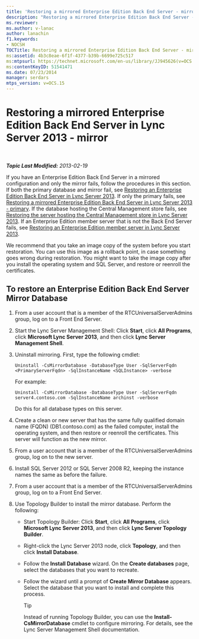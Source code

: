 ```yaml
---
title: 'Restoring a mirrored Enterprise Edition Back End Server - mirror'
description: "Restoring a mirrored Enterprise Edition Back End Server - mirror."
ms.reviewer: 
ms.author: v-lanac
author: lanachin
f1.keywords:
- NOCSH
TOCTitle: Restoring a mirrored Enterprise Edition Back End Server - mirror
ms:assetid: 4b3c8eae-6f1f-4377-b39b-6699e725c517
ms:mtpsurl: https://technet.microsoft.com/en-us/library/JJ945626(v=OCS.15)
ms:contentKeyID: 51541471
ms.date: 07/23/2014
manager: serdars
mtps_version: v=OCS.15
---
```


# Restoring a mirrored Enterprise Edition Back End Server in Lync Server 2013 - mirror

<div data-xmlns="http://www.w3.org/1999/xhtml">

<div class="topic" data-xmlns="http://www.w3.org/1999/xhtml" data-msxsl="urn:schemas-microsoft-com:xslt" data-cs="https://msdn.microsoft.com/">

<div data-asp="https://msdn2.microsoft.com/asp">



</div>

<div id="mainSection">

<div id="mainBody">

<span> </span>

_**Topic Last Modified:** 2013-02-19_

If you have an Enterprise Edition Back End Server in a mirrored configuration and only the mirror fails, follow the procedures in this section. If both the primary database and mirror fail, see [Restoring an Enterprise Edition Back End Server in Lync Server 2013](lync-server-2013-restoring-an-enterprise-edition-back-end-server.md). If only the primary fails, see [Restoring a mirrored Enterprise Edition Back End Server in Lync Server 2013 - primary](lync-server-2013-restoring-a-mirrored-enterprise-edition-back-end-server-primary.md). If the database hosting the Central Management store fails, see [Restoring the server hosting the Central Management store in Lync Server 2013](lync-server-2013-restoring-the-server-hosting-the-central-management-store.md). If an Enterprise Edition member server that is not the Back End Server fails, see [Restoring an Enterprise Edition member server in Lync Server 2013](lync-server-2013-restoring-an-enterprise-edition-member-server.md).

We recommend that you take an image copy of the system before you start restoration. You can use this image as a rollback point, in case something goes wrong during restoration. You might want to take the image copy after you install the operating system and SQL Server, and restore or reenroll the certificates.

<div>

## To restore an Enterprise Edition Back End Server Mirror Database

1.  From a user account that is a member of the RTCUniversalServerAdmins group, log on to a Front End Server.

2.  Start the Lync Server Management Shell: Click **Start**, click **All Programs**, click **Microsoft Lync Server 2013**, and then click **Lync Server Management Shell**.

3.  Uninstall mirroring. First, type the following cmdlet:
    
        Uninstall -CsMirrorDatabase -DatabaseType User -SqlServerFqdn <PrimaryServerFqdn> -SqlInstanceName <SQLInstance> -verbose
    
    For example:
    
        Uninstall -CsMirrorDatabase -DatabaseType User -SqlServerFqdn server4.contoso.com -SqlInstanceName archinst -verbose
    
    Do this for all database types on this server.

4.  Create a clean or new server that has the same fully qualified domain name (FQDN) (DB1.contoso.com) as the failed computer, install the operating system, and then restore or reenroll the certificates. This server will function as the new mirror.

5.  From a user account that is a member of the RTCUniversalServerAdmins group, log on to the new server.

6.  Install SQL Server 2012 or SQL Server 2008 R2, keeping the instance names the same as before the failure.

7.  From a user account that is a member of the RTCUniversalServerAdmins group, log on to a Front End Server.

8.  Use Topology Builder to install the mirror database. Perform the following:
    
      - Start Topology Builder: Click **Start**, click **All Programs**, click **Microsoft Lync Server 2013**, and then click **Lync Server Topology Builder**.
    
      - Right-click the Lync Server 2013 node, click **Topology**, and then click **Install Database**.
    
      - Follow the **Install Database** wizard. On the **Create databases** page, select the databases that you want to recreate.
    
      - Follow the wizard until a prompt of **Create Mirror Database** appears. Select the database that you want to install and complete this process.
        
        <div>
        

        > [!TIP]
        > Instead of running Topology Builder, you can use the <STRONG>Install-CsMirrorDatabase</STRONG> cmdlet to configure mirroring. For details, see the Lync Server Management Shell documentation.

        
        </div>

</div>

</div>

<span> </span>

</div>

</div>

</div>

